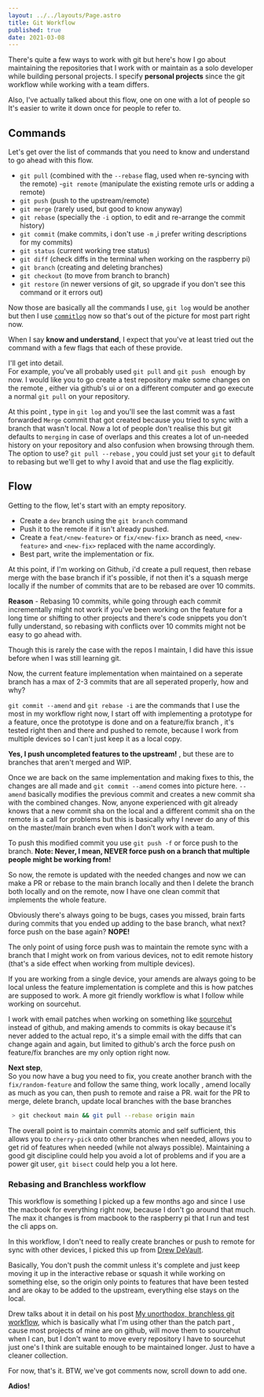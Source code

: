 ```yaml
---
layout: ../../layouts/Page.astro
title: Git Workflow
published: true
date: 2021-03-08
---
```


There's quite a few ways to work with git but here's how I go about maintaining the repositories that I work with or maintain as a solo developer while building personal projects.
I specify **personal projects** since the git workflow while working with a team differs.

Also, I've actually talked about this flow, one on one with a lot of people so It's easier to write it down once for people to refer to.

## Commands

Let's get over the list of commands that you need to know and understand to go ahead with this flow.

- `git pull` (combined with the `--rebase` flag, used when re-syncing with the remote) -`git remote` (manipulate the existing remote urls or adding a remote)
- `git push` (push to the upstream/remote)
- `git merge` (rarely used, but good to know anyway)
- `git rebase` (specially the `-i` option, to edit and re-arrange the commit history)
- `git commit` (make commits, i don't use `-m` ,i prefer writing descriptions for my commits)
- `git status` (current working tree status)
- `git diff` (check diffs in the terminal when working on the raspberry pi)
- `git branch` (creating and deleting branches)
- `git checkout` (to move from branch to branch)
- `git restore` (in newer versions of git, so upgrade if you don't see this command or it errors out)

Now those are basically all the commands I use, `git log` would be another but then I use [`commitlog`](https://github.com/barelyhuman/commitlog) now so that's out of the picture for most part right now.

When I say **know and understand**, I expect that you've at least tried out the command with a few flags that each of these provide.

I'll get into detail.  
For example, you've all probably used `git pull` and `git push ` enough by now. I would like you to go create a test repository make some changes on the remote , either via github's ui or on a different computer and go execute a normal `git pull` on your repository.

At this point , type in `git log` and you'll see the last commit was a fast forwarded `Merge` commit that got created because you tried to sync with a branch that wasn't local. Now a lot of people don't realise this but git defaults to `merging` in case of overlaps and this creates a lot of un-needed history on your repository and also confusion when browsing through them. The option to use? `git pull --rebase` , you could just set your `git` to default to rebasing but we'll get to why I avoid that and use the flag explicitly.

## Flow

Getting to the flow, let's start with an empty repository.

- Create a `dev` branch using the `git branch` command
- Push it to the remote if it isn't already pushed.
- Create a `feat/<new-feature>` or `fix/<new-fix>` branch as need, `<new-feature>` and `<new-fix>` replaced with the name accordingly.
- Best part, write the implementation or fix.

At this point, if I'm working on Github, i'd create a pull request, then rebase merge with the base branch if it's possible, if not then it's a squash merge locally if the number of commits that are to be rebased are over 10 commits.

**Reason** - Rebasing 10 commits, while going through each commit incrementally might not work if you've been working on the feature for a long time or shifting to other projects and there's code snippets you don't fully understand, so rebasing with conflicts over 10 commits might not be easy to go ahead with.

Though this is rarely the case with the repos I maintain, I did have this issue before when I was still learning git.

Now, the current feature implementation when maintained on a seperate branch has a max of 2-3 commits that are all seperated properly, how and why?

`git commit --amend` and `git rebase -i` are the commands that I use the most in my workflow right now, I start off with implementing a prototype for a feature, once the prototype is done and on a feature/fix branch , it's tested right then and there and pushed to remote, because I work from multiple devices so I can't just keep it as a local copy.

**Yes, I push uncompleted features to the upstream!** , but these are to branches that aren't merged and WIP.

Once we are back on the same implementation and making fixes to this, the changes are all made and `git commit --amend` comes into picture here. `--amend` basically modifies the previous commit and creates a new commit sha with the combined changes. Now, anyone experienced with git already knows that a new commit sha on the local and a different commit sha on the remote is a call for problems but this is basically why I never do any of this on the master/main branch even when I don't work with a team.

To push this modified commit you use `git push -f` or force push to the branch.
**Note: Never, I mean, NEVER force push on a branch that multiple people might be working from!**

So now, the remote is updated with the needed changes and now we can make a PR or rebase to the main branch locally and then I delete the branch both locally and on the remote, now I have one clean commit that implements the whole feature.

Obviously there's always going to be bugs, cases you missed, brain farts during commits that you ended up adding to the base branch, what next? force push on the base again? **NOPE!**

The only point of using force push was to maintain the remote sync with a branch that I might work on from various devices, not to edit remote history (that's a side effect when working from multiple devices).

If you are working from a single device, your amends are always going to be local unless the feature implementation is complete and this is how patches are supposed to work.
A more git friendly workflow is what I follow while working on sourcehut.

I work with email patches when working on something like [sourcehut](https://sourcehut.org/) instead of github, and making amends to commits is okay because it's never added to the actual repo, it's a simple email with the diffs that can change again and again, but limited to github's arch the force push on feature/fix branches are my only option right now.

**Next step**,  
So you now have a bug you need to fix, you create another branch with the `fix/random-feature` and follow the same thing, work locally , amend locally as much as you can, then push to remote and raise a PR. wait for the PR to merge, delete branch, update local branches with the base branches

```sh
 > git checkout main && git pull --rebase origin main
```

The overall point is to maintain commits atomic and self sufficient, this allows you to `cherry-pick` onto other branches when needed, allows you to get rid of features when needed (while not always possible).
Maintaining a good git discipline could help you avoid a lot of problems and if you are a power git user, `git bisect` could help you a lot here.

### Rebasing and Branchless workflow

This workflow is something I picked up a few months ago and since I use the macbook for everything right now, because I don't go around that much. The max it changes is from macbook to the raspberry pi that I run and test the cli apps on.

In this workflow, I don't need to really create branches or push to remote for sync with other devices, I picked this up from [Drew DeVault](https://drewdevault.com/).

Basically, You don't push the commit unless it's complete and just keep moving it up in the interactive rebase or squash it while working on something else, so the origin only points to features that have been tested and are okay to be added to the upstream, everything else stays on the local.

Drew talks about it in detail on his post [My unorthodox, branchless git workflow](https://drewdevault.com/2020/04/06/My-weird-branchless-git-workflow.html), which is basically what I'm using other than the patch part , cause most projects of mine are on github, will move them to sourcehut when I can, but I don't want to move every repository I have to sourcehut just one's I think are suitable enough to be maintained longer. Just to have a cleaner collection.

For now, that's it.
BTW, we've got comments now, scroll down to add one.

**Adios!**
